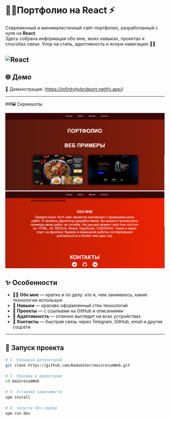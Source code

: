 # 🧑‍💻Портфолио на React ⚡

Cовременный и минималистичный сайт-портфолио, разработанный с нуля на **React**.  
Здесь собрана информация обо мне, моих навыках, проектах и способах связи. Упор на стиль, адаптивность и ясную навигацию 🧩🎯

![React](https://img.shields.io/badge/React-18+-blue?logo=react)
---

## 🌐 Демо

🔗 Демонстрация: (https://infinityhybridport.netlify.app/)

---

##🖼️ Скриншоты

![Скриншот 1](Screenshots/screen1.png)\
![Скриншот 2](Screenshots/screen2.png)

## ✨ Особенности

- 👨‍💼 **Обо мне** — кратко и по делу: кто я, чем занимаюсь, какие технологии использую
- 🧠 **Навыки** — красиво оформленный стек технологий
- 🚀 **Проекты** — с ссылками на GitHub и описаниями
- 📱 **Адаптивность** — отлично выглядит на всех устройствах
- 📩 **Контакты** — быстрая связь через Telegram, GitHub, email и другие соцсети

---

## 🚀 Запуск проекта

```bash
# 1. Клонируй репозиторий
git clone https://github.com/Badadsher/mainresumWeb.git

# 2. Перейди в директорию
cd mainresumWeb

# 3. Установи зависимости
npm install

# 4. Запусти dev-сервер
npm run dev
